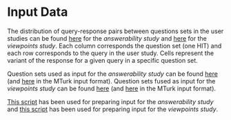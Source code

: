# Input Data

The distribution of query-response pairs between questions sets in the user studies can be found [here](answerability_question_sets.csv) for the *answerability study* and [here](viewpoints_question_sets.csv) for the *viewpoints study*. Each column corresponds the question set (one HIT) and each row corresponds to the query in the user study. Cells represent the variant of the response for a given query in a specific question set.

Question sets used as input for the *answerability study* can be found [here](answerability/) (and [here](answerability/mturk_input_format/) in the MTurk input format). Question sets fused as input for the *viewpoints study* can be found [here](viewpoints/) (and [here](viewpoints/mturk_input_format/) in the MTurk input format).

[This script](../../scripts/input_preprocessing/answerability.py) has been used for preparing input for the *answerability study* and [this script](../../scripts/input_preprocessing/viewpoints.py) has been used for preparing input for the *viewpoints study*.
